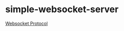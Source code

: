 simple-websocket-server
=======================

[Websocket Protocol](http://tools.ietf.org/html/rfc6455)
